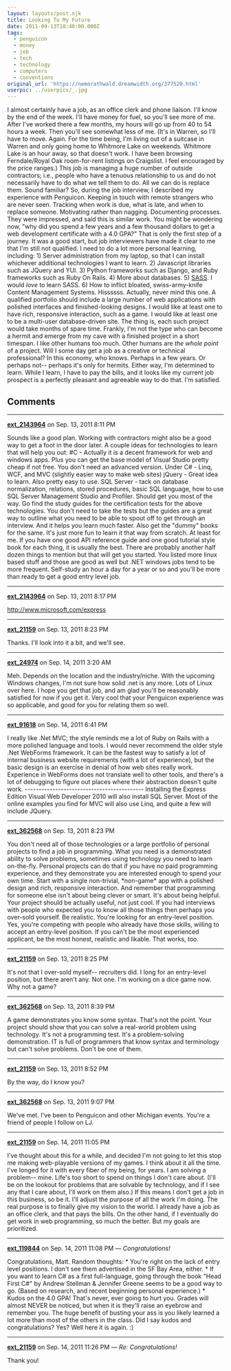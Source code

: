 ```yaml
---
layout: layouts/post.njk
title: Looking To My Future
date: 2011-09-13T18:40:00.000Z
tags:
  - penguicon
  - money
  - job
  - tech
  - technology
  - computers
  - conventions
original_url: 'https://nemorathwald.dreamwidth.org/377520.html'
userpic: ../userpics/_.jpg
---
```

I almost certainly have a job, as an office clerk and phone liaison. I'll know by the end of the week. I'll have money for fuel, so you'll see more of me. After I've worked there a few months, my hours will go up from 40 to 54 hours a week. Then you'll see somewhat less of me. (It's in Warren, so I'll have to move. Again. For the time being, I'm living out of a suitcase in Warren and only going home to Whitmore Lake on weekends. Whitmore Lake is an hour away, so that doesn't work. I have been browsing Ferndale/Royal Oak room-for-rent listings on Craigslist. I feel encouraged by the price ranges.) This job is managing a huge number of outside contractors; i.e., people who have a tenuous relationship to us and do not necessarily have to do what we tell them to do. All we can do is replace them. Sound familiar? So, during the job interview, I described my experience with Penguicon. Keeping in touch with remote strangers who are never seen. Tracking when work is due, what is late, and when to replace someone. Motivating rather than nagging. Documenting processes. They were impressed, and said this is similar work. You might be wondering now, "why did you spend a few years and a few thousand dollars to get a web development certificate with a 4.0 GPA?" That is only the first step of a journey. It was a good start, but job interviewers have made it clear to me that I'm still not qualified. I need to do a lot more personal learning, including: 1) Server administration from my laptop, so that I can install whichever additional technologies I want to learn. 2) Javascript libraries such as JQuery and YUI. 3) Python frameworks such as Django, and Ruby frameworks such as Ruby On Rails. 4) More about databases. 5) [SASS](http://sass-lang.com/). I would _love_ to learn SASS. 6) How to inflict bloated, swiss-army-knife Content Management Systems. Hissssss. Actually, never mind this one. A qualified portfolio should include a large number of web applications with polished interfaces and finished-looking designs. I would like at least one to have rich, responsive interaction, such as a game. I would like at least one to be a multi-user database-driven site. The thing is, each such project would take months of spare time. Frankly, I'm not the type who can become a hermit and emerge from my cave with a finished project in a short timespan. I like other humans too much. Other humans are _the whole point_ of a project. Will I some day get a job as a creative or technical professional? In this economy, who knows. Perhaps in a few years. Or perhaps not-- perhaps it's only for hermits. Either way, I'm determined to learn. While I learn, I have to pay the bills, and it looks like my current job prospect is a perfectly pleasant and agreeable way to do that. I'm satisfied.

## Comments

---

**[ext_2143964](https://www.dreamwidth.org/users/ext_2143964)** on Sep. 13, 2011 8:11 PM

Sounds like a good plan. Working with contractors might also be a good way to get a foot in the door later. A couple ideas for technologies to learn that will help you out: #C - Actually it is a decent framework for web and windows apps. Plus you can get the base model of Visual Studio pretty cheap if not free. You don't need an advanced version. Under C# - Linq, WCF, and MVC (slightly easier way to make web sites) jQuery - Great idea to learn. Also pretty easy to use. SQL Server - tack on database normalization, relations, stored procedures, basic SQL language, how to use SQL Server Management Studio and Profiler. Should get you most of the way. Go find the study guides for the certification tests for the above technologies. You don't need to take the tests but the guides are a great way to outline what you need to be able to spout off to get through an interview. And it helps you learn much faster. Also get the "dummy" books for the same. It's just more fun to learn it that way from scratch. At least for me. If you have one good API reference guide and one good tutorial style book for each thing, it is usually the best. There are probably another half dozen things to mention but that will get you started. You listed more linux based stuff and those are good as well but .NET windows jobs tend to be more frequent. Self-study an hour a day for a year or so and you'll be more than ready to get a good entry level job.

---

**[ext_2143964](https://www.dreamwidth.org/users/ext_2143964)** on Sep. 13, 2011 8:17 PM

http://www.microsoft.com/express

---

**[ext_21159](https://www.dreamwidth.org/users/ext_21159)** on Sep. 13, 2011 8:23 PM

Thanks. I'll look into it a bit, and we'll see.

---

**[ext_24974](https://www.dreamwidth.org/users/ext_24974)** on Sep. 14, 2011 3:20 AM

Meh. Depends on the location and the industry/niche. With the upcoming Windows changes, I'm not sure how solid .net is any more. Lots of Linux over here. I hope you get that job, and am glad you'll be reasonably satisfied for now if you get it. Very cool that your Penguicon experience was so applicable, and good for you for relating them so well.

---

**[ext_91618](https://www.dreamwidth.org/users/ext_91618)** on Sep. 14, 2011 6:41 PM

I really like .Net MVC; the style reminds me a lot of Ruby on Rails with a more polished language and tools. I would never recommend the older style .Net WebForms framework. It can be the fastest way to satisfy a lot of internal business website requirements (with a lot of experience), but the basic design is an exercise in denial of how web sites really work. Experience in WebForms does not translate well to other tools, and there's a lot of debugging to figure out places where their abstraction doesn't quite work. ------------------------------------------- Installing the Express Edition Visual Web Developer 2010 will also install SQL Server. Most of the online examples you find for MVC will also use Linq, and quite a few will include JQuery.

---

**[ext_362568](https://www.dreamwidth.org/users/ext_362568)** on Sep. 13, 2011 8:23 PM

You don't need all of those technologies or a large portfolio of personal projects to find a job in programming. What you need is a demonstrated ability to solve problems, sometimes using technology you need to learn on-the-fly. Personal projects can do that if you have no paid programming experience, and they demonstrate you are interested enough to spend your own time. Start with a single non-trivial, \*non-game\* app with a polished design and rich, responsive interaction. And remember that programming for someone else isn't about being clever or smart. It's about being helpful. Your project should be actually useful, not just cool. If you had interviews with people who expected you to know all those things then perhaps you over-sold yourself. Be realistic. You're looking for an entry-level position. Yes, you're competing with people who already have those skills, willing to accept an entry-level position. If you can't be the most experienced applicant, be the most honest, realistic and likable. That works, too.

---

**[ext_21159](https://www.dreamwidth.org/users/ext_21159)** on Sep. 13, 2011 8:25 PM

It's not that I over-sold myself-- recruiters did. I long for an entry-level position, but there aren't any. Not one. I'm working on a dice game now. Why not a game?

---

**[ext_362568](https://www.dreamwidth.org/users/ext_362568)** on Sep. 13, 2011 8:39 PM

A game demonstrates you know some syntax. That's not the point. Your project should show that you can solve a real-world problem using technology. It's not a programming test. It's a problem-solving demonstration. IT is full of programmers that know syntax and terminology but can't solve problems. Don't be one of them.

---

**[ext_21159](https://www.dreamwidth.org/users/ext_21159)** on Sep. 13, 2011 8:52 PM

By the way, do I know you?

---

**[ext_362568](https://www.dreamwidth.org/users/ext_362568)** on Sep. 13, 2011 9:07 PM

We've met. I've been to Penguicon and other Michigan events. You're a friend of people I follow on LJ.

---

**[ext_21159](https://www.dreamwidth.org/users/ext_21159)** on Sep. 14, 2011 11:05 PM

I've thought about this for a while, and decided I'm not going to let this stop me making web-playable versions of my games. I think about it all the time. I've longed for it with every fiber of my being, for years. I am solving a problem-- mine. Life's too short to spend on things I don't care about. (I'll be on the lookout for problems that are solvable by technology, and if I see any that I care about, I'll work on them also.) If this means I don't get a job in this business, so be it. I'll adjust the purpose of all the work I'm doing. The real purpose is to finally give my vision to the world. I already have a job as an office clerk, and that pays the bills. On the other hand, if I eventually do get work in web programming, so much the better. But my goals are prioritized.

---

**[ext_119844](https://www.dreamwidth.org/users/ext_119844)** on Sep. 14, 2011 11:08 PM — *Congratulations!*

Congratulations, Matt. Random thoughts: \* You're right on the lack of entry level positions. I don't see them advertised in the SF Bay Area, either. \* If you want to learn C# as a first full-language, going through the book "Head First C#" by Andrew Stellman & Jennifer Greene seems to be a good way to go. (Based on research, and recent beginning personal experience.) \* Kudos on the 4.0 GPA! That's never, ever going to hurt you. Grades will almost NEVER be noticed, but when it is they'll raise an eyebrow and remember you. The huge benefit of busting your ass is you likely learned a lot more than most of the others in the class. Did I say kudos and congratulations? Yes? Well here it is again. :)

---

**[ext_21159](https://www.dreamwidth.org/users/ext_21159)** on Sep. 14, 2011 11:26 PM — *Re: Congratulations!*

Thank you!
